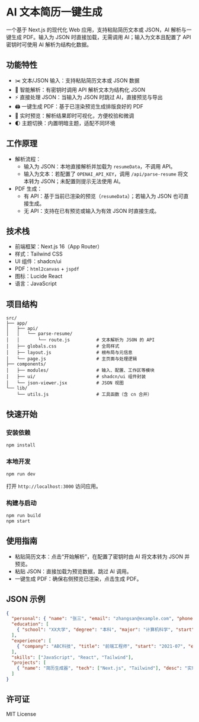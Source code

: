 # AI 文本简历一键生成

一个基于 Next.js 的现代化 Web 应用，支持粘贴简历文本或 JSON，AI 解析与一键生成 PDF。输入为 JSON 时直接加载，无需调用 AI；输入为文本且配置了 API 密钥时可使用 AI 解析为结构化数据。

## 功能特性

- ✂️ 文本/JSON 输入：支持粘贴简历文本或 JSON 数据
- 🤖 智能解析：有密钥时调用 API 解析文本为结构化 JSON
- ⚡ 直接处理 JSON：当输入为 JSON 时跳过 AI，直接预览与导出
- 🖨️ 一键生成 PDF：基于已渲染预览生成排版良好的 PDF
- 👀 实时预览：解析结果即时可视化，方便校验和微调
- 🌓 主题切换：内置明暗主题，适配不同环境

## 工作原理

- 解析流程：
  - 输入为 JSON：本地直接解析并加载为 `resumeData`，不调用 API。
  - 输入为文本：若配置了 `OPENAI_API_KEY`，调用 `/api/parse-resume` 将文本转为 JSON；未配置则提示无法使用 AI。
- PDF 生成：
  - 有 API：基于当前已渲染的预览（`resumeData`）；若输入为 JSON 也可直接生成。
  - 无 API：支持在已有预览或输入为有效 JSON 时直接生成。

## 技术栈

- 前端框架：Next.js 16（App Router）
- 样式：Tailwind CSS
- UI 组件：shadcn/ui
- PDF：`html2canvas` + `jspdf`
- 图标：Lucide React
- 语言：JavaScript

## 项目结构

```
src/
├── app/
│   ├── api/
│   │   └── parse-resume/
│   │       └── route.js          # 文本解析为 JSON 的 API
│   ├── globals.css               # 全局样式
│   ├── layout.js                 # 根布局与元信息
│   └── page.js                   # 主页面与处理逻辑
├── components/
│   ├── modules/                  # 输入、配置、工作区等模块
│   ├── ui/                       # shadcn/ui 组件封装
│   └── json-viewer.jsx           # JSON 视图
└── lib/
    └── utils.js                  # 工具函数（含 cn 合并）
```

## 快速开始

### 安装依赖

```bash
npm install
```


### 本地开发

```bash
npm run dev
```

打开 `http://localhost:3000` 访问应用。

### 构建与启动

```bash
npm run build
npm start
```

## 使用指南

- 粘贴简历文本：点击“开始解析”，在配置了密钥时由 AI 将文本转为 JSON 并预览。
- 粘贴 JSON：直接加载为预览数据，跳过 AI 调用。
- 一键生成 PDF：确保右侧预览已渲染，点击生成 PDF。

## JSON 示例

```json
{
  "personal": { "name": "张三", "email": "zhangsan@example.com", "phone": "13800000000" },
  "education": [
    { "school": "XX大学", "degree": "本科", "major": "计算机科学", "start": "2017-09", "end": "2021-06" }
  ],
  "experience": [
    { "company": "ABC科技", "title": "前端工程师", "start": "2021-07", "end": "2024-10", "desc": "负责 Web 应用开发与性能优化" }
  ],
  "skills": ["JavaScript", "React", "Tailwind"],
  "projects": [
    { "name": "简历生成器", "tech": ["Next.js", "Tailwind"], "desc": "实现简历预览与 PDF 导出" }
  ]
}
```

## 许可证

MIT License
